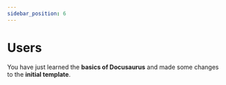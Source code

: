 ```yaml
---
sidebar_position: 6
---
```


# Users

You have just learned the **basics of Docusaurus** and made some changes to the **initial template**.
